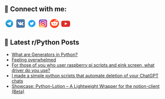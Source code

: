 ## 🔎 Connect with me:
[<img src="https://github.com/bullbesh/bullbesh/blob/main/images/Telegram.png" width="32" height="32" />](https://t.me/bullbesh)
[<img src="https://github.com/bullbesh/bullbesh/blob/main/images/VK.png" width="32" height="32" />](https://vk.com/bullbesh)
[<img src="https://github.com/bullbesh/bullbesh/blob/main/images/Twitter.png" width="32" height="32" />](https://twitter.com/bullbesh1)
[<img src="https://github.com/bullbesh/bullbesh/blob/main/images/Instagram.png" width="32" height="32" />](https://www.instagram.com/bullbesh)
[<img src="https://github.com/bullbesh/bullbesh/blob/main/images/Reddit.png" width="32" height="32" />](https://www.reddit.com/user/bullbesh)
[<img src="https://github.com/bullbesh/bullbesh/blob/main/images/YouTube.png" width="32" height="32" />](https://www.youtube.com/channel/UCtfjRs6uzgq5mfm8S06WTcg)

## 📕 Latest r/Python Posts
<!-- BLOG-POST-LIST:START -->
- [What are Generators in Python?](https://www.reddit.com/r/Python/comments/1i3h5oq/what_are_generators_in_python/)
- [Feeling overwhelmed](https://www.reddit.com/r/Python/comments/1i3evbt/feeling_overwhelmed/)
- [For those of you who user raspberry pi scripts and eink screen, what driver do you use?](https://www.reddit.com/r/Python/comments/1i3dnma/for_those_of_you_who_user_raspberry_pi_scripts/)
- [I made a simple python scripts that automate deletion of your ChatGPT chats](https://www.reddit.com/r/Python/comments/1i35k7g/i_made_a_simple_python_scripts_that_automate/)
- [Showcase: Python-Lotion – A Lightweight Wrapper for the notion-client &lpar;Beta&rpar;](https://www.reddit.com/r/Python/comments/1i35f2u/showcase_pythonlotion_a_lightweight_wrapper_for/)
<!-- BLOG-POST-LIST:END -->
